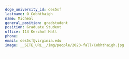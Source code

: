 ```yaml
---
doge_university_id: des5sf
lastname: O Cobhthaigh
name: Micheal
general_position: gradstudent
position: Graduate Student
office: 114 Kerchof Hall
phone: 
email: des5sf@virginia.edu
image: __SITE_URL__/img/people/2023-fall/Cobhthaigh.jpg

---
```

